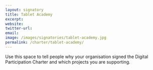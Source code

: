 ```yaml
---
layout: signatory
title: Tablet Academy
excerpt: 
website: 
twitter-url: 
email: 
image: /images/signatories/tablet-academy.jpg
permalink: /charter/tablet-academy/
---
```


Use this space to tell people why your organisation signed the Digital Participation Charter and which projects you are supporting.

